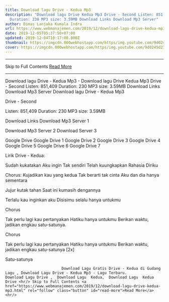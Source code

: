 ```yaml
---
title: Download lagu Drive - Kedua Mp3
description: "Download lagu Drive Kedua Mp3 Drive - Second Listen: 851,409
  Duration: 230 MP3 size: 3.59MB Download Links Download Mp3 Server"
author: Dimas Lanjaka Kumala Indra
url: https://www.webmanajemen.com/2019/12/download-lagu-drive-kedua-mp3.html
date: 2019-12-05T05:37:50+07:00
updated: 2019-12-04T10:17:00.000Z
thumbnail: https://imgcdn.000webhostapp.com/https/img.youtube.com/9d0245d21f3c4a7dbe2011c9203e2b02.jpeg
cover: https://imgcdn.000webhostapp.com/https/img.youtube.com/9d0245d21f3c4a7dbe2011c9203e2b02.jpeg
---
```


<hr/> Skip to Full Contents <a href="https://www.webmanajemen.com/2019/12/download-lagu-drive-kedua-mp3.html" rel="follow" class="button" id="read-more">Read More</a> <hr/> Download lagu Drive - Kedua Mp3 - Download lagu Drive Kedua Mp3 Drive - Second Listen: 851,409 Duration: 230 MP3 size: 3.59MB Download Links Download Mp3 Server Download lagu Drive - Kedua Mp3

  Drive - Second 

  Listen: 851,409 
  Duration: 230 
  MP3 size: 3.59MB 

  Download Links 
  Download Mp3 Server 1 

  Download Mp3 Server 2 
  Download Server 3 


  Google Drive   Google Drive 1 
  Google Drive 2 
  Google Drive 3 
  Google Drive 4 
  Google Drive 5 
  Google Drive 6 
  Google Drive 7 


                             
Lirik Drive - Kedua:
                             
Sudah kukatakan
  Aku ingin
  Tak sendiri
  Telah kuungkapkan
  Rahasia
  Diriku
  
  Chorus:
  Kujadikan kau yang kedua
  Tak berarti tak cinta
  Aku dan dia hanya sementara
  
  Jujur kutak tahan
  Saat ini kumasih dengannya
  
  Terlalu kau inginkan aku
  Disisimu selalu hanya untukmu
  
  Chorus
  
  Tak perlu lagi kau pertanyakan
  Hatiku hanya untukmu
  Berikan waktu, jadikan engkau satu-satunya.
  
  Chorus
  
  Tak perlu lagi kau pertanyakan
  Hatiku hanya untukmu
  Berikan waktu, jadikan engkau satu-satunya
  [2x]
  
  Satu-satunya                                 
                                 
                             Download Lagu Gratis Drive - Kedua di Gudang Lagu , Download Lagu Drive - Kedua Mp3 - Lagu Terbaru.                                                         Download Lagu Drive ,  Download Lagu  Kedua,  Download Lagu  Kedua Drive <hr/> Skip to Full Contents <a href="https://www.webmanajemen.com/2019/12/download-lagu-drive-kedua-mp3.html" rel="follow" class="button" id="read-more">Read More</a> <hr/>
